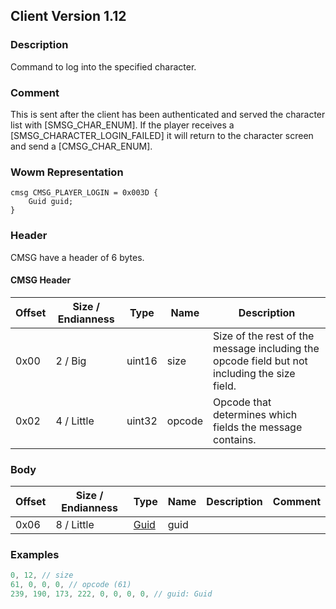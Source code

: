 ## Client Version 1.12

### Description
Command to log into the specified character.

### Comment

This is sent after the client has been authenticated and served the character list with [SMSG_CHAR_ENUM].
If the player receives a [SMSG_CHARACTER_LOGIN_FAILED] it will return to the character screen and send a [CMSG_CHAR_ENUM].

### Wowm Representation
```rust,ignore
cmsg CMSG_PLAYER_LOGIN = 0x003D {
    Guid guid;
}
```
### Header
CMSG have a header of 6 bytes.

#### CMSG Header
| Offset | Size / Endianness | Type   | Name   | Description |
| ------ | ----------------- | ------ | ------ | ----------- |
| 0x00   | 2 / Big           | uint16 | size   | Size of the rest of the message including the opcode field but not including the size field.|
| 0x02   | 4 / Little        | uint32 | opcode | Opcode that determines which fields the message contains.|
### Body
| Offset | Size / Endianness | Type | Name | Description | Comment |
| ------ | ----------------- | ---- | ---- | ----------- | ------- |
| 0x06 | 8 / Little | [Guid](../spec/packed-guid.md) | guid |  |  |
### Examples
```c
0, 12, // size
61, 0, 0, 0, // opcode (61)
239, 190, 173, 222, 0, 0, 0, 0, // guid: Guid
```
